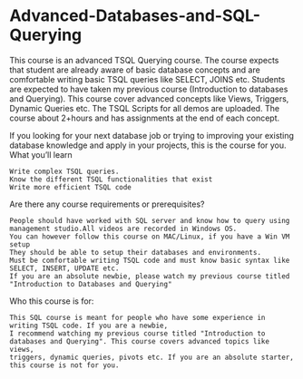 # Advanced-Databases-and-SQL-Querying
This course is an advanced TSQL Querying course. 
The course expects that student are already aware of basic database concepts and are comfortable writing basic TSQL queries like SELECT,
JOINS etc. Students are expected to have taken my previous course (Introduction to databases and Querying). 
This course cover advanced concepts like Views, Triggers, Dynamic Queries etc. The TSQL Scripts for all demos are uploaded.
The course about 2+hours and has assignments at the end of each concept.

If you looking for your next database job or trying to improving your existing database knowledge and apply in your projects, this is the course for you.
What you’ll learn

    Write complex TSQL queries.
    Know the different TSQL functionalities that exist
    Write more efficient TSQL code

Are there any course requirements or prerequisites?

    People should have worked with SQL server and know how to query using management studio.All videos are recorded in Windows OS.
    You can however follow this course on MAC/Linux, if you have a Win VM setup
    They should be able to setup their databases and environments.
    Must be comfortable writing TSQL code and must know basic syntax like SELECT, INSERT, UPDATE etc.
    If you are an absolute newbie, please watch my previous course titled "Introduction to Databases and Querying"

Who this course is for:

    This SQL course is meant for people who have some experience in writing TSQL code. If you are a newbie, 
    I recommend watching my previous course titled "Introduction to databases and Querying". This course covers advanced topics like views, 
    triggers, dynamic queries, pivots etc. If you are an absolute starter, this course is not for you.
